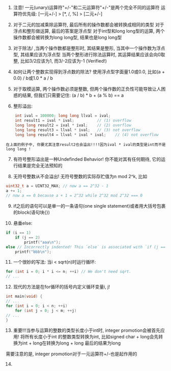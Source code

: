 1. 注意! 一元(unary)运算符"+/-"和二元运算符"+/-"是两个完全不同的运算符
    运算符优先级: [一元+/-] > [*, /, %] > [二元+/-]

2. 对于二元的加减乘除运算符, 最后所有的操作数都会被转换成相同的类型
    对于浮点和整形做运算, 最后的答案是浮点型
    对于int型和long long型的运算, 两个操作数都会被转换为long long型, 结果也是long long型

3. 对于除法/ ,当两个操作数都是整形时, 其结果是整形, 当其中一个操作数为浮点型, 其结果应该为浮点型
    当两个整形进行除法运算时, 其运算结果应该会向0取整, 比如3/2应该为1, 而3/-2应该为-1 (Verified!)

4. 如何让两个整数实现得到浮点数的除法? 使用浮点型字面量1.0或0.0, 比如(a + 0.0) / b或1.0 * a / b 

5. 对于取模运算, 两个操作数必须是整数, 但两个操作数的正负性可能导致让人困惑的结果, 但我们只需要记住:
    (a / b) * b + (a % b) == a 

6. 整形溢出:
```c
    int ival = 100000; long long llval = ival;
    int result1 = ival * ival;          // (1) overflow
    long long result2 = ival * ival;    // (2) overflow
    long long result3 = llval * ival;   // (3) not overflow
    long long result4 = llval * ival * ival;    // (4) not overflow
```
    在上面的例子中, 你要尤其注意result2也会溢出!!!!因为ival * ival的类型是int而不是long long !

7. 有符号整形溢出是一种Undefinded Behavior! 你不能对其有任何期待, 它的运行结果是完全无法预知的

8. 无符号整数从不会溢出! 无符号整数的实际存贮值为n mod 2^k, 比如
```c 
uint32_t a = UINT32_MAX; // now a == 2^32 - 1
a += 1;
// now a == 0 because a + 1 = 2^32 while 2^32 mod 2^32 === 0
```

9. if之后的语句可以是单一的一条语句(one single statement)或者用大括号包裹的block(语句块{})

10. 悬垂else:
```c 
if (i == 1)
    if (j == 2)
        printf("aaa\n");
else // Incorrectly indented! This `else` is associated with `if (j == 2)`.
    printf("bbb\n");
``` 

11. 一个很妙的写法: 当i < sqrt(n)时运行循环:
```c 
for (int i = 0; i * i <= n; ++i) // We don't need sqrt.
// ...
```

12. 现代的方法是在for循环的括号内定义循环变量i, j! 
```c 
int main(void) {
// ...
for (int i = 0; i < n; ++i)
    for (int j = 0; j < m; ++j)
// ...
}
```

13. 重要!!!当参与运算的整数的类型长度小于int时, integer promotion会被首先应用! 将所有长度小于int 的整数类型转换为int, 比如signed char + long会先转换为int + long在转换为long + long 最后的结果为long

需要注意的是, integer promotion对于一元运算符+/-也是起作用的

14.  

